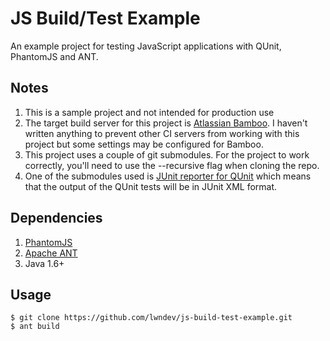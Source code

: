JS Build/Test Example
===================

An example project for testing JavaScript applications with QUnit, PhantomJS and ANT.

## Notes

1. This is a sample project and not intended for production use
2. The target build server for this project is [Atlassian Bamboo](http://www.atlassian.com/software/bamboo/overview). I haven't written anything to prevent other CI servers from working with this project but some settings may be configured for Bamboo.
3. This project uses a couple of git submodules.  For the project to work correctly, you'll need to use the --recursive flag when cloning the repo.
4. One of the submodules used is [JUnit reporter for QUnit](https://github.com/jquery/qunit-reporter-junit) which means that the output of the QUnit tests will be in JUnit XML format.

## Dependencies

1. [PhantomJS](http://phantomjs.org/download.html)
2. [Apache ANT](http://ant.apache.org/bindownload.cgi)
3. Java 1.6+

## Usage

    $ git clone https://github.com/lwndev/js-build-test-example.git
    $ ant build



